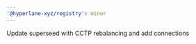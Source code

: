 ```yaml
---
'@hyperlane-xyz/registry': minor
---
```


Update superseed with CCTP rebalancing and add connections
